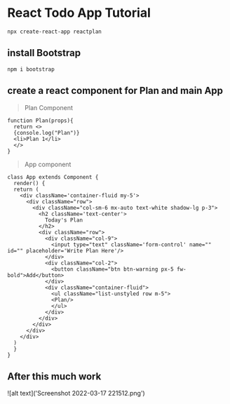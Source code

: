 # React Todo App Tutorial
    npx create-react-app reactplan

## install Bootstrap
    npm i bootstrap
    
## create a react component for Plan and main App
> Plan Component 


    function Plan(props){
      return <>
      {console.log("Plan")}
      <li>Plan 1</li>
      </>
    }


> App component


    class App extends Component {
      render() {
      return (
        <div className='container-fluid my-5'>
          <div className="row">
            <div className="col-sm-6 mx-auto text-white shadow-lg p-3">
              <h2 className='text-center'>
                Today's Plan
              </h2>
              <div className="row">
                <div className="col-9">
                  <input type="text" className='form-control' name="" id="" placeholder='Write Plan Here'/>
                </div>
                <div className="col-2">
                  <button className="btn btn-warning px-5 fw-bold">Add</button>
                </div>
                <div className="container-fluid">
                  <ul className="list-unstyled row m-5">
                  <Plan/>
                  </ul>
                </div>
              </div>
            </div>
          </div>
        </div>
      )
      }
    }

## After this much work

![alt text]('Screenshot 2022-03-17 221512.png')

